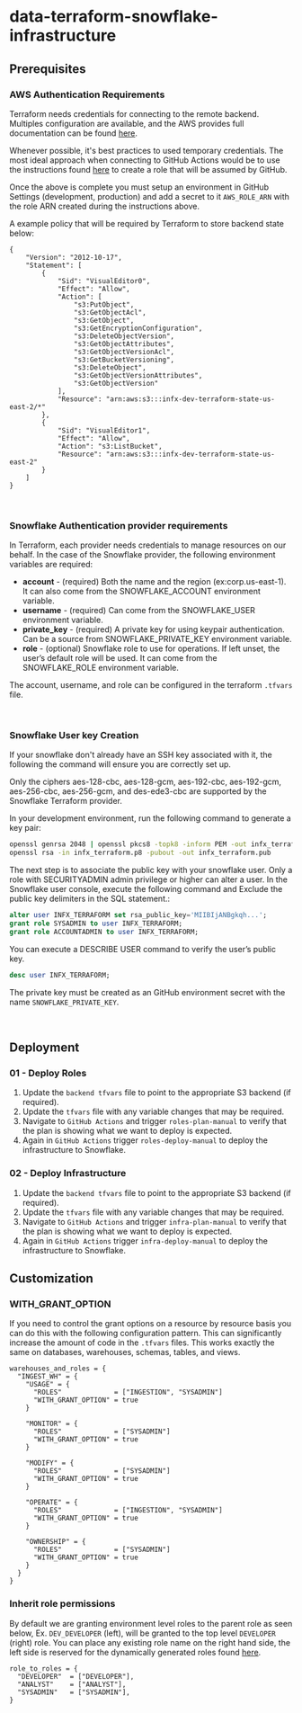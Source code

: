 # data-terraform-snowflake-infrastructure

## Prerequisites

### AWS Authentication Requirements

Terraform needs credentials for connecting to the remote backend. Multiples configuration are available, and the AWS provides full documentation can be found [here](https://registry.terraform.io/providers/hashicorp/aws/latest/docs).

Whenever possible, it's best practices to used temporary credentials. The most ideal approach when connecting to GitHub Actions would be to use the instructions found [here](https://benoitboure.com/securely-access-your-aws-resources-from-github-actions) to create a role that will be assumed by GitHub.

Once the above is complete you must setup an environment in GitHub Settings (development, production) and add a secret to it `AWS_ROLE_ARN` with the role ARN created during the instructions above.

A example policy that will be required by Terraform to store backend state below:
```
{
    "Version": "2012-10-17",
    "Statement": [
        {
            "Sid": "VisualEditor0",
            "Effect": "Allow",
            "Action": [
                "s3:PutObject",
                "s3:GetObjectAcl",
                "s3:GetObject",
                "s3:GetEncryptionConfiguration",
                "s3:DeleteObjectVersion",
                "s3:GetObjectAttributes",
                "s3:GetObjectVersionAcl",
                "s3:GetBucketVersioning",
                "s3:DeleteObject",
                "s3:GetObjectVersionAttributes",
                "s3:GetObjectVersion"
            ],
            "Resource": "arn:aws:s3:::infx-dev-terraform-state-us-east-2/*"
        },
        {
            "Sid": "VisualEditor1",
            "Effect": "Allow",
            "Action": "s3:ListBucket",
            "Resource": "arn:aws:s3:::infx-dev-terraform-state-us-east-2"
        }
    ]
}
```

<br/>

### Snowflake Authentication provider requirements

In Terraform, each provider needs credentials to manage resources on our behalf. In the case of the Snowflake provider, the following environment variables are required:

- **account** - (required) Both the name and the region (ex:corp.us-east-1). It can also come from the SNOWFLAKE_ACCOUNT environment variable.
- **username** - (required) Can come from the SNOWFLAKE_USER environment variable.
- **private_key** - (required) A private key for using keypair authentication. Can be a source from SNOWFLAKE_PRIVATE_KEY environment variable.
- **role** - (optional) Snowflake role to use for operations. If left unset, the user’s default role will be used. It can come from the SNOWFLAKE_ROLE environment variable.

The account, username, and role can be configured in the terraform `.tfvars` file.

<br/>

### Snowflake User key Creation

If your snowflake don't already have an SSH key associated with it, the following
the command will ensure you are correctly set up.

Only the ciphers aes-128-cbc, aes-128-gcm, aes-192-cbc, aes-192-gcm, aes-256-cbc, aes-256-gcm, and des-ede3-cbc are supported by the Snowflake Terraform provider.

In your development environment, run the following command to generate a key pair:

```bash
openssl genrsa 2048 | openssl pkcs8 -topk8 -inform PEM -out infx_terraform.p8 -nocrypt
openssl rsa -in infx_terraform.p8 -pubout -out infx_terraform.pub
```

The next step is to associate the public key with your snowflake user.
Only a role with SECURITYADMIN admin privilege or higher can alter a user.
In the Snowflake user console, execute the following command and Exclude the public key delimiters in the SQL statement.:

```SQL
alter user INFX_TERRAFORM set rsa_public_key='MIIBIjANBgkqh...';
grant role SYSADMIN to user INFX_TERRAFORM;
grant role ACCOUNTADMIN to user INFX_TERRAFORM;
```

You can execute a DESCRIBE USER command to verify the user’s public key.

```SQL
desc user INFX_TERRAFORM;
```

The private key must be created as an GitHub environment secret with the name `SNOWFLAKE_PRIVATE_KEY`.

<br/>

## Deployment

### 01 - Deploy Roles

1. Update the `backend tfvars` file to point to the appropriate S3 backend (if required).
2. Update the `tfvars` file with any variable changes that may be required.
3. Navigate to `GitHub Actions` and trigger `roles-plan-manual` to verify that the plan is showing what we want to deploy is expected.
4. Again in  `GitHub Actions` trigger `roles-deploy-manual` to deploy the infrastructure to Snowflake.

### 02 - Deploy Infrastructure

1. Update the `backend tfvars` file to point to the appropriate S3 backend (if required).
2. Update the `tfvars` file with any variable changes that may be required.
3. Navigate to `GitHub Actions` and trigger `infra-plan-manual` to verify that the plan is showing what we want to deploy is expected.
4. Again in  `GitHub Actions` trigger `infra-deploy-manual` to deploy the infrastructure to Snowflake.

## Customization
### WITH_GRANT_OPTION
If you need to control the grant options on a resource by resource basis you can do this with the following configuration pattern. This can significantly increase the amount of code in the `.tfvars` files. This works exactly the same on databases, warehouses, schemas, tables, and views.
```
warehouses_and_roles = {
  "INGEST_WH" = {
    "USAGE" = {
      "ROLES"             = ["INGESTION", "SYSADMIN"]
      "WITH_GRANT_OPTION" = true
    }

    "MONITOR" = {
      "ROLES"             = ["SYSADMIN"]
      "WITH_GRANT_OPTION" = true
    }

    "MODIFY" = {
      "ROLES"             = ["SYSADMIN"]
      "WITH_GRANT_OPTION" = true
    }

    "OPERATE" = {
      "ROLES"             = ["INGESTION", "SYSADMIN"]
      "WITH_GRANT_OPTION" = true
    }

    "OWNERSHIP" = {
      "ROLES"             = ["SYSADMIN"]
      "WITH_GRANT_OPTION" = true
    }
  }
}
```

### Inherit role permissions
By default we are granting environment level roles to the parent role as seen below, Ex. `DEV_DEVELOPER` (left), will be granted to the top level `DEVELOPER` (right) role. You can place any existing role name on the right hand side, the left side is reserved for the dynamically generated roles found [here](https://github.com/Infostrux-Solutions/terraform-snowflake-rbac-infra/blob/bc5a4d19fcf333d61aaf8f5cd73c08dc84d437c8/terraform/01-snowflake-roles/development.tfvars#L32). 
 
```
role_to_roles = {
  "DEVELOPER"  = ["DEVELOPER"],
  "ANALYST"    = ["ANALYST"],
  "SYSADMIN"   = ["SYSADMIN"],
}
```
